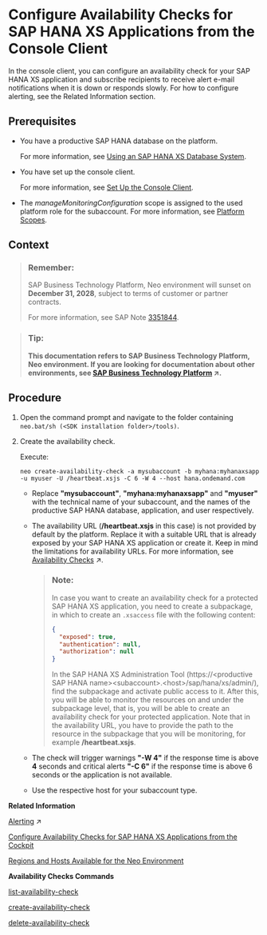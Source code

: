 <!-- loio951d9b8728384e4f80ad3ddfa4d18267 -->

# Configure Availability Checks for SAP HANA XS Applications from the Console Client

In the console client, you can configure an availability check for your SAP HANA XS application and subscribe recipients to receive alert e-mail notifications when it is down or responds slowly. For how to configure alerting, see the Related Information section.



<a name="loio951d9b8728384e4f80ad3ddfa4d18267__prereq_N10015_N10012_N10001"/>

## Prerequisites

-   You have a productive SAP HANA database on the platform.

    For more information, see [Using an SAP HANA XS Database System](using-an-sap-hana-xs-database-system-c6f5764.md).

-   You have set up the console client.

    For more information, see [Set Up the Console Client](set-up-the-console-client-7613dee.md).

-   The *manageMonitoringConfiguration* scope is assigned to the used platform role for the subaccount. For more information, see [Platform Scopes](../50-administration-and-ops-neo/platform-scopes-f226074.md).




## Context

> ### Remember:  
> SAP Business Technology Platform, Neo environment will sunset on **December 31, 2028**, subject to terms of customer or partner contracts.
> 
> For more information, see SAP Note [3351844](https://launchpad.support.sap.com/#/notes/3351844).

> ### Tip:  
> **This documentation refers to SAP Business Technology Platform, Neo environment. If you are looking for documentation about other environments, see [SAP Business Technology Platform](https://help.sap.com/viewer/65de2977205c403bbc107264b8eccf4b/Cloud/en-US/6a2c1ab5a31b4ed9a2ce17a5329e1dd8.html "SAP Business Technology Platform (SAP BTP) is an integrated offering comprised of four technology portfolios: database and data management, application development and integration, analytics, and intelligent technologies. The platform offers users the ability to turn data into business value, compose end-to-end business processes, and build and extend SAP applications quickly.") :arrow_upper_right:.**



<a name="loio951d9b8728384e4f80ad3ddfa4d18267__steps_bhy_5gv_bm"/>

## Procedure

1.  Open the command prompt and navigate to the folder containing `neo.bat/sh (<SDK installation folder>/tools)`.

2.  Create the availability check.

    Execute:

    ```
    neo create-availability-check -a mysubaccount -b myhana:myhanaxsapp -u myuser -U /heartbeat.xsjs -C 6 -W 4 --host hana.ondemand.com
    ```

    -   Replace **"mysubaccount"**, **"myhana:myhanaxsapp"** and **"myuser"** with the technical name of your subaccount, and the names of the productive SAP HANA database, application, and user respectively.
    -   The availability URL \(**/heartbeat.xsjs** in this case\) is not provided by default by the platform. Replace it with a suitable URL that is already exposed by your SAP HANA XS application or create it. Keep in mind the limitations for availability URLs. For more information, see [Availability Checks](https://help.sap.com/viewer/64f7d2b06c6b40a9b3097860c5930641/Cloud/en-US/68f46b7fea21462b9c1c345b75524bec.html "Create an availability check for a Java or an SAP HANA XS application to track if the application is available and to receive alerts for it.") :arrow_upper_right:.

        > ### Note:  
        > In case you want to create an availability check for a protected SAP HANA XS application, you need to create a subpackage, in which to create an `.xsaccess` file with the following content:
        > 
        > ```json
        > {
        > 	"exposed": true,
        > 	"authentication": null,
        > 	"authorization": null
        > }
        > 
        > ```
        > 
        > In the SAP HANA XS Administration Tool \(https://<productive SAP HANA name\><subaccount\>.<host\>/sap/hana/xs/admin/\), find the subpackage and activate public access to it. After this, you will be able to monitor the resources on and under the subpackage level, that is, you will be able to create an availability check for your protected application. Note that in the availability URL, you have to provide the path to the resource in the subpackage that you will be monitoring, for example **/heartbeat.xsjs**.

    -   The check will trigger warnings **"-W 4"** if the response time is above **4** seconds and critical alerts **"-C 6"** if the response time is above 6 seconds or the application is not available.
    -   Use the respective host for your subaccount type.


**Related Information**  


[Alerting](https://help.sap.com/viewer/64f7d2b06c6b40a9b3097860c5930641/Cloud/en-US/2f782d7f73304426b287f4b25e47f0b1.html "Configure a channel to receive alert notifications when your applications and database systems are in a problematic state or have recovered from such a state.") :arrow_upper_right:

[Configure Availability Checks for SAP HANA XS Applications from the Cockpit](configure-availability-checks-for-sap-hana-xs-applications-from-the-cockpit-a6663f0.md "In the SAP BTP cockpit, you can configure availability checks for the SAP HANA XS applications running on your productive SAP HANA database system.")

[Regions and Hosts Available for the Neo Environment](../10-concepts-neo/regions-and-hosts-available-for-the-neo-environment-d722f7c.md "Each region represents a geographical location (for example, Europe, US East) where applications, data, or services are hosted.")

**Availability Checks Commands**  


[list-availability-check](../50-administration-and-ops-neo/list-availability-check-d37bcfc.md "Lists the availability checks.")

[create-availability-check](../50-administration-and-ops-neo/create-availability-check-83d4582.md "Creates an availability check.")

[delete-availability-check](../50-administration-and-ops-neo/delete-availability-check-2a387e4.md "Deletes an availability check.")

